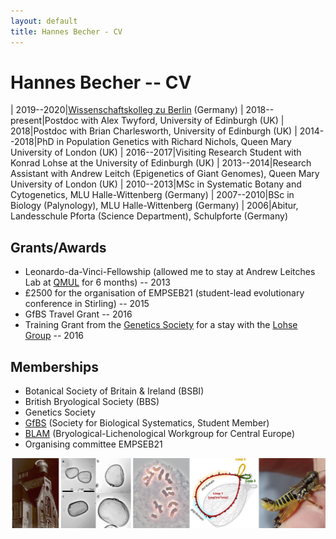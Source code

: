 ```yaml
---
layout: default
title: Hannes Becher - CV
---
```


# Hannes Becher -- CV

| 2019--2020|[Wissenschaftskolleg zu Berlin](https://wiko-berlin.de) (Germany)
| 2018--present|Postdoc with Alex Twyford, University of Edinburgh (UK)
| 2018|Postdoc with Brian Charlesworth, University of Edinburgh (UK)
| 2014--2018|PhD in Population Genetics with Richard Nichols, Queen Mary University of London (UK)
| 2016--2017|Visiting Research Student with Konrad Lohse at the University of Edinburgh (UK)
| 2013--2014|Research Assistant with Andrew Leitch (Epigenetics of Giant Genomes), Queen Mary University of London (UK)
| 2010--2013|MSc in Systematic Botany and Cytogenetics, MLU Halle-Wittenberg (Germany)
| 2007--2010|BSc in Biology (Palynology), MLU Halle-Wittenberg (Germany)
| 2006|Abitur, Landesschule Pforta (Science Department), Schulpforte (Germany)

## Grants/Awards
* Leonardo-da-Vinci-Fellowship (allowed me to stay at Andrew Leitches Lab at [QMUL](https://www.qmul.ac.uk) for 6 months) -- 2013
* £2500 for the organisation of EMPSEB21 (student-lead evolutionary conference in Stirling) -- 2015
* GfBS Travel Grant -- 2016
* Training Grant from the [Genetics Society](http://www.genetics.org.uk/) for a stay with the [Lohse Group](http://lohse.bio.ed.ac.uk/) -- 2016

## Memberships
* Botanical Society of Britain & Ireland (BSBI)
* British Bryological Society (BBS)
* Genetics Society
* [GfBS](http://www.gfbs-home.de/) (Society for Biological Systematics, Student Member)
* [BLAM](http://blam-bl.de/) (Bryological-Lichenological Workgroup for Central Europe)
* Organising committee EMPSEB21


![stations](../img/cv.png)
				
